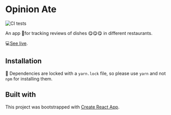 # Opinion Ate

![CI tests](https://github.com/rjNemo/opinion-ate/workflows/Test/badge.svg)

An app 📱for tracking reviews of dishes 😋😋😋 in different restaurants.

💻[See live](https://opinion-ate.onrender.com).

## Installation

🚧 Dependencies are locked with a `yarn.lock` file, so please use `yarn` and not `npm` for installing them.

## Built with

This project was bootstrapped with
[Create React App](https://github.com/facebook/create-react-app).

